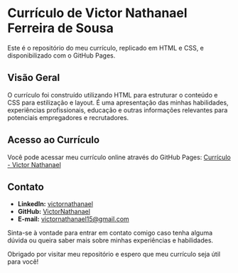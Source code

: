 # Currículo de Victor Nathanael Ferreira de Sousa

Este é o repositório do meu currículo, replicado em HTML e CSS, e disponibilizado com o GitHub Pages.

## Visão Geral

O currículo foi construído utilizando HTML para estruturar o conteúdo e CSS para estilização e layout. É uma apresentação das minhas habilidades, experiências profissionais, educação e outras informações relevantes para potenciais empregadores e recrutadores.

## Acesso ao Currículo

Você pode acessar meu currículo online através do GitHub Pages: [Currículo - Victor Nathanael](https://victornathanael.github.io/curriculo/)

## Contato

- **LinkedIn:** [victornathanael](https://www.linkedin.com/in/victornathanael/)
- **GitHub:** [VictorNathanael](https://github.com/VictorNathanael)
- **E-mail:** victornathanael15@gmail.com

Sinta-se à vontade para entrar em contato comigo caso tenha alguma dúvida ou queira saber mais sobre minhas experiências e habilidades.

Obrigado por visitar meu repositório e espero que meu currículo seja útil para você!
